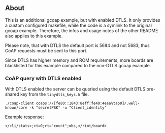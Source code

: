 ## About

This is an additional gcoap example, but with enabled DTLS. It only provides a
custom configured makefile, while the code is a symlink to the original gcoap
example. Therefore, the infos and usage notes of the other README also applies
to this example.

Please note, that with DTLS the default port is 5684 and not 5683, thus CoAP
requests must be sent to this port.

Since DTLS has higher memory and ROM requirements, more boards are blacklisted
for this example compared to the non-DTLS gcoap example.

### CoAP query with DTLS enabled

With DTLS enabled the server can be queried
using the default DTLS pre-shared key from the `tinydtls_keys.h` file.

    ./coap-client coaps://[fe80::1843:8eff:fe40:4eaa%tap0]/.well-known/core -k "secretPSK" -u "Client_identity"

Example response:

    </cli/stats>;ct=0;rt="count";obs,</riot/board>
